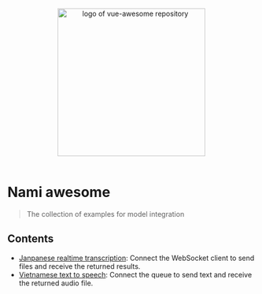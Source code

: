 <p align="center">
  <br>
  <img width="300" src="https://www.namitech.io/logo.png" alt="logo of vue-awesome repository">
  <br>
  <br>
</p>

# Nami awesome

> The collection of examples for model integration

## Contents

- [Janpanese realtime transcription](/examples/000jrt): Connect the WebSocket client to send files and receive the
  returned results.
- [Vietnamese text to speech](/examples/001vtts): Connect the queue to send text and receive the returned audio
  file.